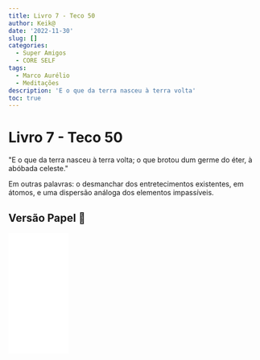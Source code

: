 ```yaml
---
title: Livro 7 - Teco 50
author: Keik@
date: '2022-11-30'
slug: []
categories:
  - Super Amigos
  - CORE SELF
tags:
  - Marco Aurélio
  - Meditações
description: 'E o que da terra nasceu à terra volta'
toc: true
---
```


# Livro 7 - Teco 50

"E o que da terra nasceu à terra volta; o que brotou dum germe do éter, à abóbada celeste." 

Em outras palavras: o desmanchar dos entretecimentos existentes, em átomos, e uma dispersão análoga dos elementos impassíveis.


## Versão Papel :book:
<iframe style="width:120px;height:240px;" marginwidth="0" marginheight="0" scrolling="no" frameborder="0" src="//ws-na.amazon-adsystem.com/widgets/q?ServiceVersion=20070822&OneJS=1&Operation=GetAdHtml&MarketPlace=BR&source=ss&ref=as_ss_li_til&ad_type=product_link&tracking_id=mundodekeika-20&language=pt_BR&marketplace=amazon&region=BR&placement=B092FVY4BB&asins=B092FVY4BB&linkId=37c5ec14221f61f811029aa88b520891&show_border=true&link_opens_in_new_window=true"></iframe>